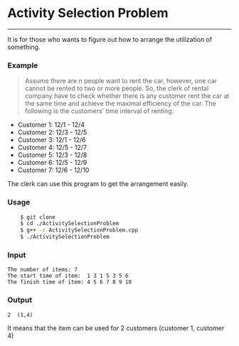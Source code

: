 # Activity Selection Problem
--------------------------------------------------------------------------------------
It is for those who wants to figure out how to arrange the utilization of something.



### Example

>Assume there are n people want to rent the car, however, one car cannot be rented to two or more people. So, the clerk of rental company have to check whether there is any customer rent the car at the same time and achieve the maximal efficiency of the car. The following is the customers' time interval of renting:

  - Customer 1: 12/1 - 12/4
  - Customer 2: 12/3 - 12/5
  - Customer 3: 12/1 - 12/6
  - Customer 4: 12/5 - 12/7
  - Customer 5: 12/3 - 12/8
  - Customer 6: 12/5 - 12/9
  - Customer 7: 12/6 - 12/10

The clerk can use this program to get the arrangement easily.

### Usage

```sh
    $ git clone
    $ cd ./ActivitySelectionProblem
    $ g++ -c ActivitySelectionProblem.cpp
    $ ./ActivitySelectionProblem
```

### Input 
    The number of items: 7
    The start time of item:  1 3 1 5 3 5 6
    The finish time of item: 4 5 6 7 8 9 10

### Output
    2  (1,4)
It means that the item can be used for 2 customers   (customer 1, customer 4)